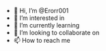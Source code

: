 - 👋 Hi, I’m @Erorr001
- 👀 I’m interested in  
- 🌱 I’m currently learning 
- 💞️ I’m looking to collaborate on
- 📫 How to reach me   

